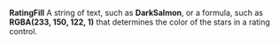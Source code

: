 **RatingFill** A string of text, such as **DarkSalmon**, or a formula, such as **RGBA(233, 150, 122, 1)** that determines the color of the stars in a rating control.
